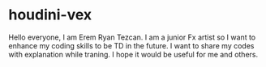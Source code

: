 # houdini-vex
Hello everyone, I am Erem Ryan Tezcan. I am a junior Fx artist so I want to enhance my coding skills to be TD in the future. 
 I want to share my codes with explanation while traning. I hope it would be useful for me and others.
